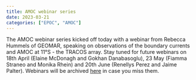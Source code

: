 ```yaml
---
title: AMOC webinar series
date: 2023-03-21
categories: ["EPOC", "AMOC"]
---
```


The AMOC webinar series kicked off today with a webinar from Rebecca Hummels of GEOMAR, speaking on observations of the boundary currents and AMOC at 11°S - the TRACOS array.   Stay 
tuned for future webinars on 18th April (Elaine McDonagh and Gokhan Danabasoglu), 23 May (Fiamma Straneo and Monika Rhein) and 20th June (Renellys Perez and Jaime Palter).
Webinars will be archived [here](https://www.clivar.org/amoc-webinar-series) in case you miss them.


